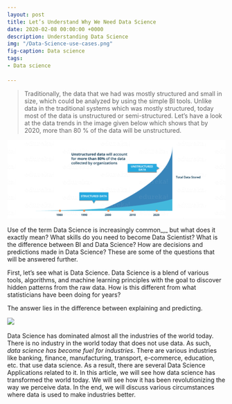 ```yaml
---
layout: post
title: Let’s Understand Why We Need Data Science
date: 2020-02-08 00:00:00 +0000
description: Understanding Data Science
img: "/Data-Science-use-cases.png"
fig-caption: Data science
tags:
- Data science

---
```

> Traditionally, the data that we had was mostly structured and small in size, which could be analyzed by using the simple BI tools. Unlike data in the traditional systems which was mostly structured, today most of the data is unstructured or semi-structured. Let’s have a look at the data trends in the image given below which shows that by 2020, more than 80 % of the data will be unstructured.

![](assets/img/Flow-of-unstructured-data.png)

Use of the term Data Science is increasingly common_,_ but what does it exactly mean? What skills do you need to become Data Scientist? What is the difference between BI and Data Science? How are decisions and predictions made in Data Science? These are some of the questions that will be answered further.

First, let’s see what is Data Science. Data Science is a blend of various tools, algorithms, and machine learning principles with the goal to discover hidden patterns from the raw data. How is this different from what statisticians have been doing for years?

The answer lies in the difference between explaining and predicting.

![](https://d2h0cx97tjks2p.cloudfront.net/blogs/wp-content/uploads/sites/2/2019/04/Data-Science-Applications-01.jpg)

Data Science has dominated almost all the industries of the world today. There is no industry in the world today that does not use data. As such, _data science has become fuel for industries_. There are various industries like banking, finance, manufacturing, transport, e-commerce, education, etc. that use data science. As a result, there are several Data Science Applications related to it. In this article, we will see how data science has transformed the world today. We will see how it has been revolutionizing the way we perceive data. In the end, we will discuss various circumstances where data is used to make industries better.